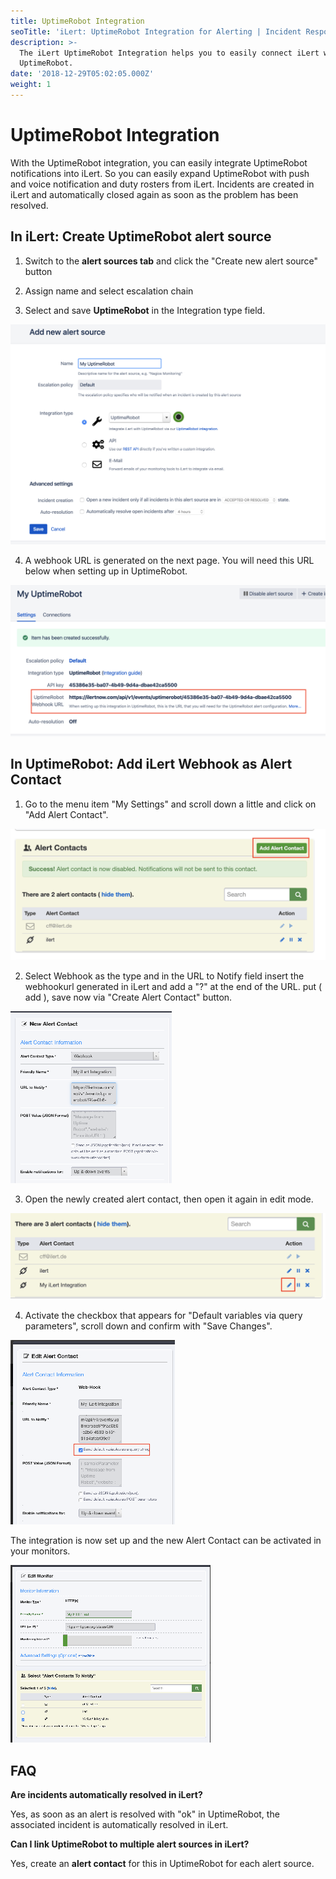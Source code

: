 ```yaml
---
title: UptimeRobot Integration
seoTitle: 'iLert: UptimeRobot Integration for Alerting | Incident Response | Uptime'
description: >-
  The iLert UptimeRobot Integration helps you to easily connect iLert with
  UptimeRobot.
date: '2018-12-29T05:02:05.000Z'
weight: 1
---
```


# UptimeRobot Integration

With the UptimeRobot integration, you can easily integrate UptimeRobot notifications into iLert. So you can easily expand UptimeRobot with push and voice notification and duty rosters from iLert. Incidents are created in iLert and automatically closed again as soon as the problem has been resolved.

## In iLert: Create UptimeRobot alert source <a id="alert-source"></a>

1. Switch to the **alert sources tab** and click the "Create new alert source" button

2. Assign name and select escalation chain

3. Select and save **UptimeRobot** in the Integration type field.

![](../.gitbook/assets/ur1.png)

4. A webhook URL is generated on the next page. You will need this URL below when setting up in UptimeRobot.

![](../.gitbook/assets/ur2.png)

## In UptimeRobot: Add iLert Webhook as Alert Contact <a id="add-webhook"></a>

1. Go to the menu item "My Settings" and scroll down a little and click on "Add Alert Contact".

![](../.gitbook/assets/ur3.png)

2. Select Webhook as the type and in the URL to Notify field insert the webhookurl generated in iLert and add a "?" at the end of the URL. put \( add \), save now via "Create Alert Contact" button.

![](../.gitbook/assets/ur4.png)

3. Open the newly created alert contact, then open it again in edit mode.

![](../.gitbook/assets/ur5.png)

4. Activate the checkbox that appears for "Default variables via query parameters", scroll down and confirm with "Save Changes".

![](../.gitbook/assets/ur6.png)

The integration is now set up and the new Alert Contact can be activated in your monitors.

![](../.gitbook/assets/ur7.png)

## FAQ <a id="faq"></a>

**Are incidents automatically resolved in iLert?**

Yes, as soon as an alert is resolved with "ok" in UptimeRobot, the associated incident is automatically resolved in iLert.

**Can I link UptimeRobot to multiple alert sources in iLert?**

Yes, create an **alert contact** for this in UptimeRobot for each alert source.


